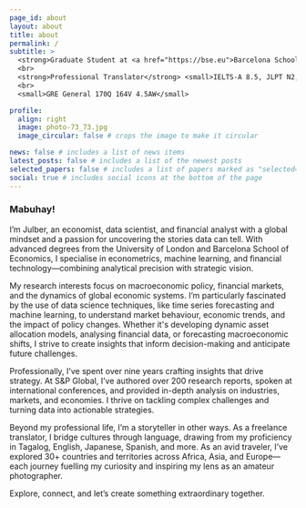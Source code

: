 ```yaml
---
page_id: about
layout: about
title: about
permalink: /
subtitle: >
  <strong>Graduate Student at <a href="https://bse.eu">Barcelona School of Economics</a> <small>Specialised Economic Analysis: Macroeconomic Policy and Financial Markets Programme</small>
  <br>
  <strong>Professional Translator</strong> <small>IELTS-A 8.5, JLPT N2, HSK 3, CPNL A2</small>
  <br>
  <small>GRE General 170Q 164V 4.5AW</small>

profile:
  align: right
  image: photo-73_73.jpg
  image_circular: false # crops the image to make it circular

news: false # includes a list of news items
latest_posts: false # includes a list of the newest posts
selected_papers: false # includes a list of papers marked as "selected={true}"
social: true # includes social icons at the bottom of the page
---
```


<h3>Mabuhay!</h3>

I’m Julber, an economist, data scientist, and financial analyst with a global mindset and a passion for uncovering the stories data can tell. With advanced degrees from the University of London and Barcelona School of Economics, I specialise in econometrics, machine learning, and financial technology—combining analytical precision with strategic vision.

My research interests focus on macroeconomic policy, financial markets, and the dynamics of global economic systems. I’m particularly fascinated by the use of data science techniques, like time series forecasting and machine learning, to understand market behaviour, economic trends, and the impact of policy changes. Whether it's developing dynamic asset allocation models, analysing financial data, or forecasting macroeconomic shifts, I strive to create insights that inform decision-making and anticipate future challenges.

Professionally, I’ve spent over nine years crafting insights that drive strategy. At S&P Global, I’ve authored over 200 research reports, spoken at international conferences, and provided in-depth analysis on industries, markets, and economies. I thrive on tackling complex challenges and turning data into actionable strategies.

Beyond my professional life, I’m a storyteller in other ways. As a freelance translator, I bridge cultures through language, drawing from my proficiency in Tagalog, English, Japanese, Spanish, and more. As an avid traveler, I’ve explored 30+ countries and territories across Africa, Asia, and Europe—each journey fuelling my curiosity and inspiring my lens as an amateur photographer.

Explore, connect, and let’s create something extraordinary together.
